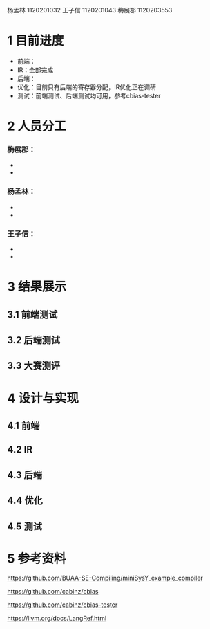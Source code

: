 杨孟林 1120201032
王子信 1120201043
梅展郡 1120203553

# 1 目前进度

- 前端：
- IR：全部完成
- 后端：
- 优化：目前只有后端的寄存器分配，IR优化正在调研
- 测试：前端测试、后端测试均可用，参考cbias-tester

# 2 人员分工

### 梅展郡：

-
-

### 杨孟林：

-
-

### 王子信：

-
-

# 3 结果展示

## 3.1 前端测试

## 3.2 后端测试

## 3.3 大赛测评

# 4 设计与实现

## 4.1 前端

## 4.2 IR

## 4.3 后端

## 4.4 优化

## 4.5 测试

# 5 参考资料

https://github.com/BUAA-SE-Compiling/miniSysY_example_compiler

https://github.com/cabinz/cbias

https://github.com/cabinz/cbias-tester

https://llvm.org/docs/LangRef.html
